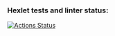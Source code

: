 ### Hexlet tests and linter status:
[![Actions Status](https://github.com/Mikozzun/frontend-project-46/actions/workflows/hexlet-check.yml/badge.svg)](https://github.com/Mikozzun/frontend-project-46/actions)